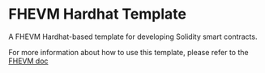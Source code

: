 # FHEVM Hardhat Template

A FHEVM Hardhat-based template for developing Solidity smart contracts.

For more information about how to use this template, please refer to the [FHEVM doc](https://docs.zama.ai/fhevm)
